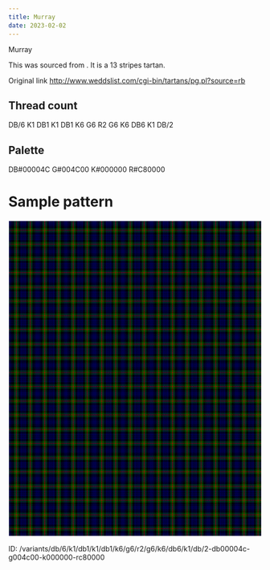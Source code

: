```yaml
---
title: Murray
date: 2023-02-02
---
```

Murray

This was sourced from <no value>.  It is a 13 stripes tartan.

Original link http://www.weddslist.com/cgi-bin/tartans/pg.pl?source=rb

## Thread count
DB/6 K1 DB1 K1 DB1 K6 G6 R2 G6 K6 DB6 K1 DB/2

## Palette
DB#00004C G#004C00 K#000000 R#C80000

# Sample pattern

![Tartan detail](tartan.png "DB/6 K1 DB1 K1 DB1 K6 G6 R2 G6 K6 DB6 K1 DB/2 tartan")

ID: /variants/db/6/k1/db1/k1/db1/k6/g6/r2/g6/k6/db6/k1/db/2-db00004c-g004c00-k000000-rc80000